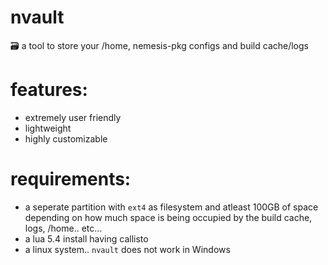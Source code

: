 # nvault
🗃️ a tool to store your /home, nemesis-pkg configs and build cache/logs

# features:
- extremely user friendly
- lightweight
- highly customizable

# requirements:
- a seperate partition with `ext4` as filesystem and atleast 100GB of space depending on how much space is being occupied by the build cache, logs, /home.. etc... 
- a lua 5.4 install having callisto
- a linux system.. `nvault` does not work in Windows
